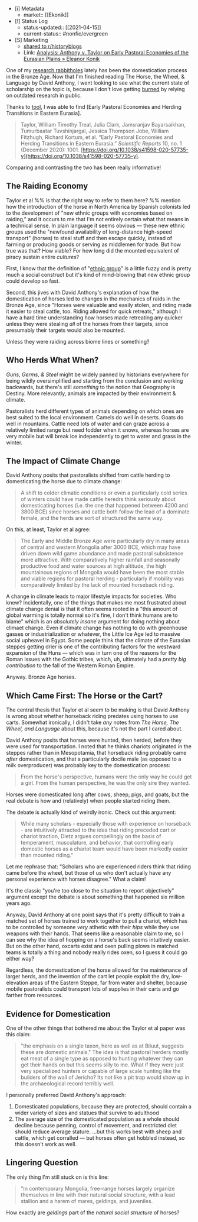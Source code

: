 - [i] Metadata
	-  market:: [[Ekonik]]
- [!] Status Log
	-  status-updated:: [[2021-04-15]]
	- current-status:: #nonfic/evergreen 
- [S] Marketing
	-  [shared to r/historyblogs](https://www.reddit.com/r/historyblogs/comments/pd0ap7/a_look_at_david_anthonys_the_horse_the_wheel/)
	- Link: [Analysis: Anthony v. Taylor on Early Pastoral Economies of the Eurasian Plains » Eleanor Konik](https://eleanorkonik.com/early-pastoral-economies/)

One of my [research rabbitholes](https://eleanorkonik.com/subscribe/) lately has been the domestication process in the Bronze Age. Now that I'm finished reading The Horse, the Wheel, & Language by David Anthony, I went looking to see what the current state of scholarship on the topic is, because I don't love getting [burned](https://www.tor.com/2021/03/31/five-sff-stories-that-shed-light-on-obscure-history/) by relying on outdated research in public. 

Thanks to [tool](https://www.researchrabbit.ai/), I was able to find [Early Pastoral Economies and Herding Transitions in Eastern Eurasia]. 

> Taylor, William Timothy Treal, Julia Clark, Jamsranjav Bayarsaikhan, Tumurbaatar Tuvshinjargal, Jessica Thompson Jobe, William Fitzhugh, Richard Kortum, et al. “Early Pastoral Economies and Herding Transitions in Eastern Eurasia.” _Scientific Reports_ 10, no. 1 (December 2020): 1001. [https://doi.org/10.1038/s41598-020-57735-y](https://doi.org/10.1038/s41598-020-57735-y).

Comparing and contrasting the two has been really informative!

## The Raiding Economy

Taylor et al %% is that the right way to refer to them here? %% mention how the introduction of the horse in North America by Spanish colonists led to the development of "new ethnic groups with economies based on raiding," and it occurs to me that I'm not entirely certain what that means in a technical sense. In plain language it seems obvious — these new ethnic groups used the "newfound availability of long-distance high-speed transport" (horses) to steal stuff and then escape quickly, instead of farming or producing goods or serving as middlemen for trade. But how true was that? How viable? For how long did the mounted equivalent of piracy sustain entire _cultures_? 

First, I know that the definition of "[ethnic group](https://en.wikipedia.org/wiki/Ethnic_group)" is a little fuzzy and is pretty much a social construct but it's kind of mind-blowing that new ethnic group could develop so fast. 

Second, this jives with David Anthony's explanation of how the domestication of horses led to changes in the mechanics of raids in the Bronze Age, since "Horses were valuable and easily stolen, and riding made it easier to steal cattle, too. Riding allowed for quick retreats," although I have a hard time understanding how horses made retreating any quicker unless they were stealing _all_ of the horses from their targets, since presumably their targets would also be mounted. 

Unless they were raiding across biome lines or something? 

## Who Herds What When?

_Guns, Germs, & Steel_ might be widely panned by historians everywhere for being wildly oversimplified and starting from the conclusion and working backwards, but there's still _something_ to the notion that Geography is Destiny. More relevantly, animals are impacted by their environment & climate. 

Pastoralists herd different types of animals depending on which ones are best suited to the local environment. Camels do well in deserts. Goats do well in mountains. Cattle need lots of water and can graze across a relatively limited range but need fodder when it snows, whereas horses are very mobile but will break ice independently to get to water and grass in the winter. 

## The Impact of Climate Change

David Anthony posits that pastoralists shifted from cattle herding to domesticating the horse due to climate change: 

> A shift to colder climatic conditions or even a particularly cold series of winters could have made cattle heredrs think seriously about domesticating horses (i.e. the one that happened between 4200 and 3800 BCE) since horses and cattle both follow the lead of a dominate female, and the herds are sort of structured the same way.

On this, at least, Taylor et al agree:

> The Early and Middle Bronze Age were particularly dry in many areas of central and western Mongolia after 3000 BCE, which may have driven down wild game abundance and made pastoral subsistence more attractive. With comparatively higher rainfall and seasonally productive food and water sources at high altitude, the high mountainous regions of Mongolia would have been the most stable and viable regions for pastoral herding - particularly if mobility was comparatively limited by the lack of mounted horseback riding.

A change in climate leads to major lifestyle impacts for societies. Who knew? Incidentally, one of the things that makes me most frustrated about climate change denial is that it often seems rooted in a "this amount of global warming is totally normal so it's fine, I don't think humans are to blame" which is an _absolutely insane_ argument for doing nothing about climaet change. Even if climate change has nothing to do with greenhouse gasses or industrialization or whatever, the Little Ice Age led to massive social upheavel in Egypt. Some people think that the climate of the Eurasian steppes getting drier is one of the contributing factors for the westward expansion of the Huns — which was in turn one of the reasons for the Roman issues with the Gothic tribes, which, uh, ultimately had a _pretty big contribution_ to the fall of the Western Roman Empire. 

Anyway. Bronze Age horses. 
## Which Came First: The Horse or the Cart? 
The central thesis that Taylor et al seem to be making is that David Anthony is wrong about whether horseback riding predates using horses to use carts. Somewhat ironically, I didn't take _any_ notes from _The Horse, The Wheel, and Language_ about this, because it's not the part I cared about. 

David Anthony posits that horses were hunted, then herded, before they were used for transportation. I noted that he thinks chariots originated in the steppes rather than in Mesopotamia, that horseback riding probably came _after_ domestication, and that a particularly docile male (as opposed to a milk overproducer) was probably key to the domestication process:

> From the horse's perspective, humans were the only way he could get a girl. From the human perspective, he was the only sire they wanted.

Horses were domesticated long after cows, sheep, pigs, and goats, but the real debate is how and (relatively) when people started riding them. 

The debate is actually kind of weirdly ironic. Check out this argument:

> While many scholars - especially those with experience on horseback - are intuitively attracted to the idea that riding preceded cart or chariot traction, Dietz argues compellingly on the basis of temperament, musculature, and behavior, that controlling early domestic horses as a chariot team would have been markedly easier than mounted riding."

Let me rephrase that: "Scholars who are experienced riders think that riding came before the wheel, but those of us who don't actually have any personal experience with horses disagree." What a claim! 

It's the classic "you're too close to the situation to report objectively" argument except the debate is about something that happened six million years ago. 

Anyway, David Anthony at one point says that it's pretty difficult to train a matched set of horses trained to work together to pull a chariot, which has to be controlled by someone _very_ atlhetic with their _hips_ while they use weapons with their hands. That seems like a reasonable claim to me, so I can see why the idea of hopping on a horse's back seems intuitively easier. But on the other hand, oxcarts exist and oxen pulling plows in matched teams is totally a thing and nobody really rides oxen, so I guess it could go either way? 

Regardless, the domestication of the horse allowed for the maintenance of larger herds, and the invention of the cart let people exploit the dry, low-elevation areas of the Eastern Steppe, far from water and shelter, because mobile pastoralists could transport lots of supplies in their carts and go farther from resources. 
## Evidence for Domestication
One of the other things that bothered me about the Taylor et al paper was this claim:

> "the emphasis on a single taxon, here as well as at Biluut, suggests these are domestic animals."
The idea is that pastoral herders mostly eat meat of a single type as opposed to hunting whatever they can get their hands on but this seems silly to me. What if they were just very specialized hunters or capable of large scale hunting like the builders of the wall of Jericho? Its not like a pit trap would show up in the archaeological record terribly well. 

I personally preferred David Anthony's approach:

1. Domesticated populations, because they are protected, should contain a wider variety of sizes and statues that survive to adulthood
2. The average size of the domesticated population as a whole should decline because penning, control of movement, and restricted diet should reduce average stature. ...but this works best with sheep and cattle, which get corralled — but horses often get hobbled instead, so this doesn't work as well.

## Lingering Question
The only thing I'm still stuck on is this line: 

> "In contemporary Mongolia, free-range horses largely organize themselves in line with their natural social structure, with a lead stallion and a harem of mares, geldings, and juveniles. 

How exactly are _geldings_ part of the _natural social structure_ of horses? 